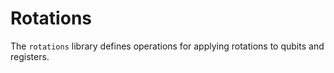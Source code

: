 # Rotations

The `rotations` library defines operations for applying rotations to qubits and
registers.
